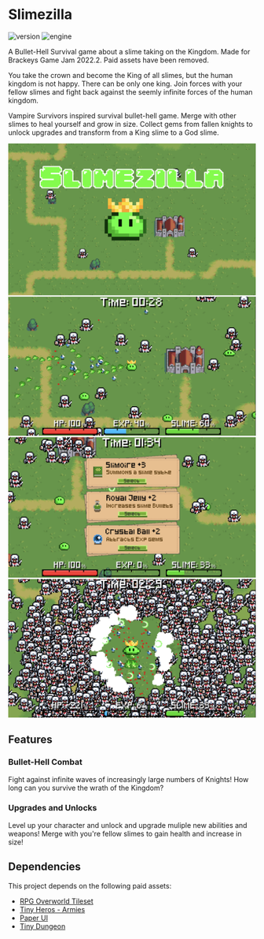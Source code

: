# Slimezilla

![version](https://img.shields.io/badge/Version-1.0-green)
![engine](https://img.shields.io/badge/Engine-Unity-blue)

A Bullet-Hell Survival game about a slime taking on the Kingdom. Made for Brackeys Game Jam 2022.2. Paid assets have been removed.

You take the crown and become the King of all slimes, but the human kingdom is not happy. There can be only one king. Join forces with your fellow slimes and fight back against the seemly infinite forces of the human kingdom.

Vampire Survivors inspired survival bullet-hell game. Merge with other slimes to heal yourself and grow in size. Collect gems from fallen knights to unlock upgrades and transform from a King slime to a God slime.

![alt text](https://github.com/Nanoparty/Slimezilla/blob/master/Screenshots/cover_art.png?raw=true)
![screenshot](Screenshots/1.png)
![screenshot](Screenshots/2.png)
![screenshot](Screenshots/3.png)

## Features

### Bullet-Hell Combat

Fight against infinite waves of increasingly large numbers of Knights! How long can you survive the wrath of the Kingdom?

### Upgrades and Unlocks

Level up your character and unlock and upgrade muliple new abilities and weapons! Merge with you're fellow slimes to gain health and increase in size!

## Dependencies
This project depends on the following paid assets:

- [RPG Overworld Tileset](https://mattwalkden.itch.io/rpg-overworld-tileset)
- [Tiny Heros - Armies](https://itch.io/queue/c/1574960/tiny-tiny-heroes?game_id=143785)
- [Paper UI](https://humblepixel.itch.io/super-asset-bundle-2-adventure-time)
- [Tiny Dungeon](https://oryxdesignlab.itch.io/tiny-dungeon)
